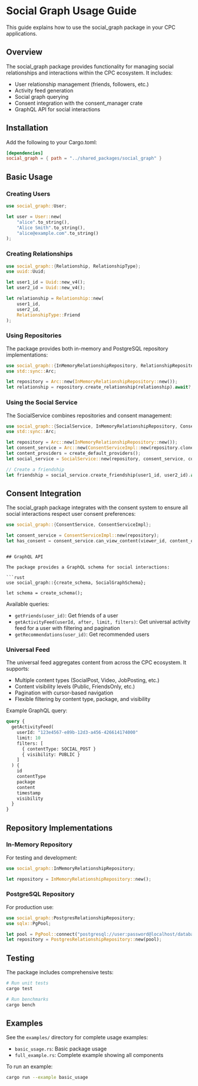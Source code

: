 # Social Graph Usage Guide

This guide explains how to use the social_graph package in your CPC applications.

## Overview

The social_graph package provides functionality for managing social relationships and interactions within the CPC ecosystem. It includes:

- User relationship management (friends, followers, etc.)
- Activity feed generation
- Social graph querying
- Consent integration with the consent_manager crate
- GraphQL API for social interactions

## Installation

Add the following to your Cargo.toml:

```toml
[dependencies]
social_graph = { path = "../shared_packages/social_graph" }
```

## Basic Usage

### Creating Users

```rust
use social_graph::User;

let user = User::new(
    "alice".to_string(),
    "Alice Smith".to_string(),
    "alice@example.com".to_string()
);
```

### Creating Relationships

```rust
use social_graph::{Relationship, RelationshipType};
use uuid::Uuid;

let user1_id = Uuid::new_v4();
let user2_id = Uuid::new_v4();

let relationship = Relationship::new(
    user1_id,
    user2_id,
    RelationshipType::Friend
);
```

### Using Repositories

The package provides both in-memory and PostgreSQL repository implementations:

```rust
use social_graph::{InMemoryRelationshipRepository, RelationshipRepository};
use std::sync::Arc;

let repository = Arc::new(InMemoryRelationshipRepository::new());
let relationship = repository.create_relationship(relationship).await?;
```

### Using the Social Service

The SocialService combines repositories and consent management:

```rust
use social_graph::{SocialService, InMemoryRelationshipRepository, ConsentServiceImpl, create_default_providers};
use std::sync::Arc;

let repository = Arc::new(InMemoryRelationshipRepository::new());
let consent_service = Arc::new(ConsentServiceImpl::new(repository.clone()));
let content_providers = create_default_providers();
let social_service = SocialService::new(repository, consent_service, content_providers);

// Create a friendship
let friendship = social_service.create_friendship(user1_id, user2_id).await?;
```
## Consent Integration

The social_graph package integrates with the consent system to ensure all social interactions respect user consent preferences:

```rust
use social_graph::{ConsentService, ConsentServiceImpl};

let consent_service = ConsentServiceImpl::new(repository);
let has_consent = consent_service.can_view_content(viewer_id, content_owner_id, visibility).await?;
```
```

## GraphQL API

The package provides a GraphQL schema for social interactions:

```rust
use social_graph::{create_schema, SocialGraphSchema};

let schema = create_schema();
```

Available queries:
- `getFriends(user_id)`: Get friends of a user
- `getActivityFeed(userId, after, limit, filters)`: Get universal activity feed for a user with filtering and pagination
- `getRecommendations(user_id)`: Get recommended users

### Universal Feed

The universal feed aggregates content from across the CPC ecosystem. It supports:

- Multiple content types (SocialPost, Video, JobPosting, etc.)
- Content visibility levels (Public, FriendsOnly, etc.)
- Pagination with cursor-based navigation
- Flexible filtering by content type, package, and visibility

Example GraphQL query:

```graphql
query {
  getActivityFeed(
    userId: "123e4567-e89b-12d3-a456-426614174000"
    limit: 10
    filters: [
      { contentType: SOCIAL_POST }
      { visibility: PUBLIC }
    ]
  ) {
    id
    contentType
    package
    content
    timestamp
    visibility
  }
}
```

## Repository Implementations

### In-Memory Repository

For testing and development:

```rust
use social_graph::InMemoryRelationshipRepository;

let repository = InMemoryRelationshipRepository::new();
```

### PostgreSQL Repository

For production use:

```rust
use social_graph::PostgresRelationshipRepository;
use sqlx::PgPool;

let pool = PgPool::connect("postgresql://user:password@localhost/database").await?;
let repository = PostgresRelationshipRepository::new(pool);
```

## Testing

The package includes comprehensive tests:

```bash
# Run unit tests
cargo test

# Run benchmarks
cargo bench
```

## Examples

See the `examples/` directory for complete usage examples:

- `basic_usage.rs`: Basic package usage
- `full_example.rs`: Complete example showing all components

To run an example:

```bash
cargo run --example basic_usage
